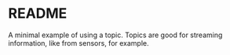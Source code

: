 README
======

A minimal example of using a topic.  Topics are good for streaming information, like from sensors, for example.

